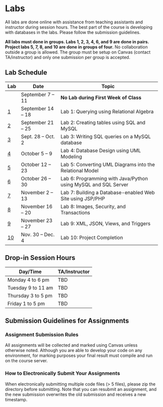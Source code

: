 # Labs

All labs are done online with assistance from teaching assistants and instructor during session hours. The best part of the course is developing with databases in the labs. Please follow the submission guidelines.

**All labs must done in groups. Labs 1, 2, 3, 4, 6, and 9 are done in pairs. Project labs 5, 7, 8, and 10 are done in groups of four.** No collaboration outside a group is allowed. The group must be setup on Canvas (contact TA/instructor) and only one submission per group is accepted.

## Lab Schedule
|  Lab  |  Date  |  Topic  |
|----|------|-------|
|  | September 7 – 11 |	**No Lab during First Week of Class** |
| [1](lab1) | September 14 – 18 | Lab 1: Querying using Relational Algebra |
| [2](lab2) | September 21 – 25 | Lab 2: Creating tables using SQL and MySQL |
| [3](lab3) | Sept. 28 – Oct. 2 | Lab 3: Writing SQL queries on a MySQL database |
| [4](lab4) | October 5 – 9 | Lab 4: Database Design using UML Modeling |
| [5](lab5) | October 12 – 23 |Lab 5: Converting UML Diagrams into the Relational Model |
| [6](lab6) | October 26 – 30 | Lab 6: Programming with Java/Python using MySQL and SQL Server |
| [7](lab7) | November 2 – 13 | Lab 7: Building a Database-enabled Web Site using JSP/PHP |
| [8](lab8) | November 16 – 20 | Lab 8: Images, Security, and Transactions |
| [9](lab9) | November 23 – 27 | Lab 9: XML, JSON, Views, and Triggers |
| [10](lab10) | Nov. 30 – Dec. 4 | Lab 10: Project Completion |

## Drop-in Session Hours
| Day/Time |  TA/Instructor |
|----------|----------------|
| Monday 4 to 6 pm | TBD |
| Tuesday 9 to 11 am | TBD |
| Thursday 3 to 5 pm | TBD |
| Friday 1 to 5 pm | TBD |

## Submission Guidelines for Assignments

### Assignment Submission Rules
All assignments will be collected and marked using Canvas unless otherwise noted.
Although you are able to develop your code on any environment, for marking purposes your final result must compile and run on the course server.

### How to Electronically Submit Your Assignments
When electronically submitting multiple code files (> 5 files), please zip the directory before submitting.
Note that you can resubmit an assignment, and the new submission overwrites the old submission and receives a new timestamp.
